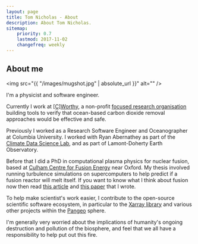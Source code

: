 ```yaml
---
layout: page
title: Tom Nicholas - About
description: About Tom Nicholas.
sitemap:
    priority: 0.7
    lastmod: 2017-11-02
    changefreq: weekly
---
```


## About me

<span class="image left"><img src="{{ "/images/mugshot.jpg" | absolute_url }}" alt="" /></span>

I'm a physicist and software engineer. 

Currently I work at [[C]Worthy](https://cworthy.org/), a non-profit [focused research organisation](https://www.nature.com/articles/d41586-022-00018-5) building tools to verify that ocean-based carbon dioxide removal approaches would be effective and safe.

Previously I worked as a Research Software Engineer and Oceanographer at Columbia University. I worked with Ryan Abernathey as part of the [Climate Data Science Lab](https://ocean-transport.github.io/cds_lab.html), and as part of Lamont-Doherty Earth Observatory.

Before that I did a PhD in computational plasma physics for nuclear fusion, based at [Culham Centre for Fusion Energy](https://ccfe.ukaea.uk/) near Oxford. My thesis involved running turbulence simulations on supercomputers to help predict if a fusion reactor will melt itself. If you want to know what I think about fusion now then read [this article](https://tom-nicholas.com/blog/theconversation-fusion/) and [this paper](https://arxiv.org/abs/2101.05727) that I wrote.

To help make scientist's work easier, I contribute to the open-source scientific software ecosystem, in particular to the [Xarray library](https://github.com/pydata/xarray) and various other projects within the [Pangeo](https://github.com/pangeo-data) sphere.

I'm generally very worried about the implications of humanity's ongoing destruction and pollution of the biosphere, and feel that we all have a responsibility to help put out this fire.
